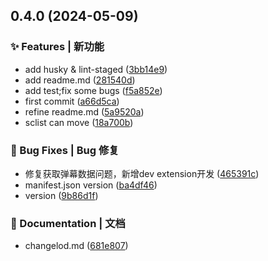 

## 0.4.0 (2024-05-09)


### ✨ Features | 新功能

* add husky & lint-staged ([3bb14e9](https://github.com/eeelester/bilibili-fullscreen-sc/commit/3bb14e9485ed4e13953fe9800a96ac9e52f4380b))
* add readme.md ([281540d](https://github.com/eeelester/bilibili-fullscreen-sc/commit/281540d53c97e99eb5d3ea7a6ab16f3cb5d9fb01))
* add test;fix some bugs ([f5a852e](https://github.com/eeelester/bilibili-fullscreen-sc/commit/f5a852ed1950ab2454421ee8d73b12b600dd249b))
* first commit ([a66d5ca](https://github.com/eeelester/bilibili-fullscreen-sc/commit/a66d5ca4017569f70431e69954cd4b7ad03986a8))
* refine readme.md ([5a9520a](https://github.com/eeelester/bilibili-fullscreen-sc/commit/5a9520a01f4a48c9791b5fa4d60474faa458953b))
* sclist can move ([18a700b](https://github.com/eeelester/bilibili-fullscreen-sc/commit/18a700ba431b05fc797b370de9f07460978696f8))


### 🐛 Bug Fixes | Bug 修复

* 修复获取弹幕数据问题，新增dev extension开发 ([465391c](https://github.com/eeelester/bilibili-fullscreen-sc/commit/465391c59234a11cecf2c12b41f50c523091aa0e))
* manifest.json version ([ba4df46](https://github.com/eeelester/bilibili-fullscreen-sc/commit/ba4df46c6660ae9f088555430a88514eebdce7db))
* version ([9b86d1f](https://github.com/eeelester/bilibili-fullscreen-sc/commit/9b86d1f44dee0e4dc0616f151a8ba9900ea112c8))


### 📝 Documentation | 文档

* changelod.md ([681e807](https://github.com/eeelester/bilibili-fullscreen-sc/commit/681e807cbbc9aff149217b8146c0cc77072dfdcf))
